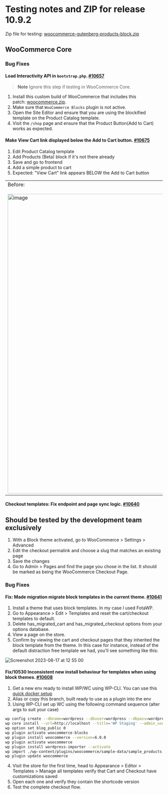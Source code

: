 # Testing notes and ZIP for release 10.9.2

Zip file for testing: [woocommerce-gutenberg-products-block.zip](https://github.com/woocommerce/woocommerce-blocks/files/12396742/woocommerce-gutenberg-products-block.zip)

## WooCommerce Core

### Bug Fixes

#### Load Interactivity API in `bootstrap.php`. [#10657](https://github.com/woocommerce/woocommerce-blocks/pull/10657)

> **Note**
> Ignore this step if testing in WooCommerce Core.

1. Install this custom build of WooCommerce that includes this patch: [woocommerce.zip](https://github.com/woocommerce/woocommerce-blocks/files/12378677/woocommerce.zip).
2. Make sure that `WooCommerce Blocks` plugin is not active.
3. Open the Site Editor and ensure that you are using the blockified template on the Product Catalog template.
4. Visit the `/shop` page and ensure that the Product Button(Add to Cart) works as expected.

#### Make View Cart link displayed below the Add to Cart button. [#10675](https://github.com/woocommerce/woocommerce-blocks/pull/10675)

1. Edit Product Catalog template
2. Add Products (Beta) block if it's not there already
3. Save and go to frontend
4. Add a simple product to cart
5. Expected: "View Cart" link appears BELOW the Add to Cart button

<table>
<tr>
<td>Before:
<br><br>
<img width="955" alt="image" src="https://github.com/woocommerce/woocommerce-blocks/assets/20098064/6debf2e7-b529-4c45-828b-9705686f08a3">
</td>
<td>After:
<br><br>
<img width="956" alt="image" src="https://github.com/woocommerce/woocommerce-blocks/assets/20098064/a1b7cb06-0ac0-40d8-b865-5c87977016a8">
</td>
</tr>
</table>

#### Checkout templates: Fix endpoint and page sync logic. [#10640](https://github.com/woocommerce/woocommerce-blocks/pull/10640)

## Should be tested by the development team exclusively

1. With a Block theme activated, go to WooCommerce > Settings > Advanced
2. Edit the checkout permalink and choose a slug that matches an existing page
3. Save the changes
4. Go to Admin > Pages and find the page you chose in the list. It should be marked as being the WooCommerce Checkout Page.

### Bug Fixes

#### Fix: Made migration migrate block templates in the current theme. [#10641](https://github.com/woocommerce/woocommerce-blocks/pull/10641)

1. Install a theme that uses block templates. In my case I used FotaWP.
2. Go to Appearance > Edit > Templates and reset the cart/checkout templates to default.
3. Delete has_migrated_cart and has_migrated_checkout options from your options database.
4. View a page on the store.
5. Confirm by viewing the cart and checkout pages that they inherited the block template from the theme. In this case for instance, instead of the default distraction free template we had, you'll see something like this:

![Screenshot 2023-08-17 at 12 55 00](https://github.com/woocommerce/woocommerce-blocks/assets/90977/bf55ff6c-e8f7-440e-99ed-ec1e676a988b)

#### Fix/10530 Inconsistent new install behaviour for templates when using block themes. [#10608](https://github.com/woocommerce/woocommerce-blocks/pull/10608)

1. Get a new env ready to install WP/WC using WP-CLI. You can use this [quick docker setup](https://github.com/woocommerce/woocommerce-blocks/files/12394720/new-test-env.zip)
2. Alias or copy this branch, built ready to use as a plugin into the env
3. Using WP-CLI set up WC using the following command sequence (alter args to suit your case)

```sh
wp config create --dbname=wordpress --dbuser=wordpress --dbpass=wordpress --dbhost=db  --force
wp core install --url=http://localhost --title='WP Staging' --admin_user=admin --admin_password=pass --admin_email=admin@wp.loc
wp option set blog_public 0
wp plugin activate woocommerce-blocks
wp plugin install woocommerce --version=6.0.0
wp plugin activate woocommerce
wp plugin install wordpress-importer --activate
wp import ./wp-content/plugins/woocommerce/sample-data/sample_products.xml --authors=skip
wp plugin update woocommerce
```

4. Visit the store for the first time, head to Appearance > Editor > Templates > Manage all templates verify that Cart and Checkout have customizations saved
5. Open each one and verify they contain the shortcode version
6. Test the complete checkout flow.
